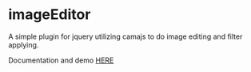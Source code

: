 # imageEditor
A simple plugin for jquery utilizing camajs to do image editing and filter applying.

Documentation and demo <a href="http://localhost:8888/jquery/imageEditor">HERE</a>

